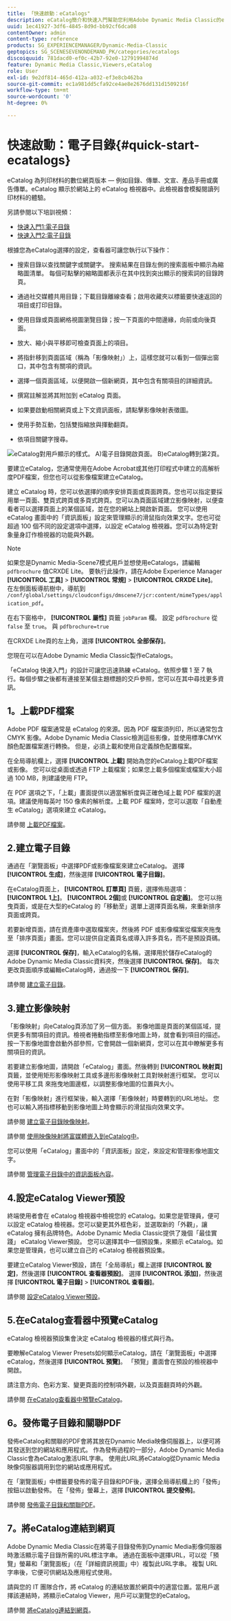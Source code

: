 ```yaml
---
title: 「快速啟動：eCatalogs"
description: eCatalog簡介和快速入門幫助您利用Adobe Dynamic Media Classic的eCatalog技術快速啟動和運行。
uuid: 1ec41927-3df6-4845-8d9d-bb92cf6dca08
contentOwner: admin
content-type: reference
products: SG_EXPERIENCEMANAGER/Dynamic-Media-Classic
geptopics: SG_SCENESEVENONDEMAND_PK/categories/ecatalogs
discoiquuid: 781dacd0-ef0c-42b7-92e0-12791994874d
feature: Dynamic Media Classic,Viewers,eCatalog
role: User
exl-id: 9e2df814-465d-412a-a032-ef3e8cb462ba
source-git-commit: ec1a981dd5cfa92ce4ae8e2676dd131d1509216f
workflow-type: tm+mt
source-wordcount: '0'
ht-degree: 0%

---
```


# 快速啟動：電子目錄{#quick-start-ecatalogs}

eCatalog 為列印材料的數位網頁版本 — 例如目錄、傳單、文宣、產品手冊或廣告傳單。eCatalog 顯示於網站上的 eCatalog 檢視器中。此檢視器會模擬閱讀列印材料的體驗。

另請參閱以下培訓視頻：

* [快速入門1:電子目錄](https://s7d5.scene7.com/s7viewers/html5/VideoViewer.html?videoserverurl=https://s7d5.scene7.com/is/content/&amp;emailurl=https://s7d5.scene7.com/s7/emailFriend&amp;serverUrl=https://s7d5.scene7.com/is/image/&amp;config=Scene7SharedAssets/Universal_HTML5_Video&amp;contenturl=https://s7d5.scene7.com/skins/&amp;asset=S7tutorials/561_Quick%20Start%20-%20Part%201_converted%20renamed_eCatalogs-AVS)
* [快速入門2:電子目錄](https://s7d5.scene7.com/s7viewers/html5/VideoViewer.html?videoserverurl=https://s7d5.scene7.com/is/content/&amp;emailurl=https://s7d5.scene7.com/s7/emailFriend&amp;serverUrl=https://s7d5.scene7.com/is/image/&amp;config=Scene7SharedAssets/Universal_HTML5_Video&amp;contenturl=https://s7d5.scene7.com/skins/&amp;asset=S7tutorials/562_Quick%20Start%20-%20Part%202_converted%20renamed_eCatalogs-AVS)

根據您為eCatalog選擇的設定，查看器可讓您執行以下操作：

* 搜索目錄以查找關鍵字或關鍵字。 搜索結果在目錄左側的搜索面板中顯示為縮略圖清單。 每個可點擊的縮略圖都表示在其中找到突出顯示的搜索詞的目錄跨頁。

* 通過社交媒體共用目錄；下載目錄離線查看；啟用收藏夾以標籤要快速返回的項目或打印目錄。
* 使用目錄或頁面網格視圖瀏覽目錄；按一下頁面的中間邊緣，向前或向後頁面。
* 放大、縮小與平移即可檢查頁面上的項目。
* 將指針移到頁面區域（稱為「影像映射」）上，這樣您就可以看到一個彈出窗口，其中包含有關項的資訊。
* 選擇一個頁面區域，以便開啟一個新網頁，其中包含有關項目的詳細資訊。
* 撰寫註解並將其附加到 eCatalog 頁面。
* 如果要啟動相關網頁或上下文資訊面板，請點擊影像映射表徵圖。
* 使用手勢互動，包括雙指縮放與揮動翻頁。
* 依項目關鍵字搜尋。

![eCatalog對用戶顯示的樣式。 A)電子目錄開啟頁面。 B)eCatalog轉到第2頁。](/help/assets/ec_cat_viewer_popup.png)

要建立eCatalog，您通常使用在Adobe Acrobat或其他打印程式中建立的高解析度PDF檔案，但您也可以從影像檔案建立eCatalog。

建立 eCatalog 時，您可以依選擇的順序安排頁面或頁面跨頁。您也可以指定要採用單一頁面、雙頁式跨頁或多頁式跨頁。您可以為頁面區域建立影像映射，以便查看者可以選擇頁面上的某個區域，並在您的網站上開啟新頁面。 您可以使用 eCatalog 畫面中的「資訊面板」設定來管理顯示的滑鼠指向效果文字。您也可從超過 100 個不同的設定選項中選擇，以設定 eCatalog 檢視器。您可以為特定對象量身訂作檢視器的功能與外觀。

>[!NOTE]
>
>如果您是Dynamic Media-Scene7模式用戶並想使用eCatalogs，請編輯 `pdfbrochure` 值CRXDE Lite。 要執行此操作，請在Adobe Experience Manager **[!UICONTROL 工具]** > **[!UICONTROL 常規]** > **[!UICONTROL CRXDE Lite]**。 在左側面板導航樹中，導航到 `/conf/global/settings/cloudconfigs/dmscene7/jcr:content/mimeTypes/application_pdf`。
>
>在右下窗格中， **[!UICONTROL 屬性]** 頁籤 `jobParam` 欄。 設定 `pdfbrochure` 從 `false` 至 `true`。 與 `pdfbrochure=true`
>
>在CRXDE Lite頁的左上角，選擇 **[!UICONTROL 全部保存]**。
>
>您現在可以在Adobe Dynamic Media Classic製作eCatalogs。

「eCatalog 快速入門」的設計可讓您迅速熟練 eCatalog。依照步驟 1 至 7 執行。每個步驟之後都有連接至某個主題標題的交戶參照，您可以在其中尋找更多資訊。

## 1。上載PDF檔案

Adobe PDF 檔案通常是 eCatalog 的來源。因為 PDF 檔案須列印，所以通常包含 CMYK 影像。Adobe Dynamic Media Classic檢測這些影像，並使用標準CMYK顏色配置檔案進行轉換。 但是，必須上載和使用自定義顏色配置檔案。

在全局導航欄上，選擇 **[!UICONTROL 上載]** 開始為您的eCatalog上載PDF檔案或影像。 您可以從桌面或透過 FTP 上載檔案；如果您上載多個檔案或檔案大小超過 100 MB，則建議使用 FTP。

在 PDF 選項之下，「上載」畫面提供以適當解析度與正確色域上載 PDF 檔案的選項。建議使用每英吋 150 像素的解析度。上載 PDF 檔案時，您可以選取「自動產生 eCatalog」選項來建立 eCatalog。

請參閱 [上載PDF檔案](uploading-pdf-files.md#uploading_the_pdf_files)。

## 2.建立電子目錄

通過在「瀏覽面板」中選擇PDF或影像檔案來建立eCatalog。 選擇 **[!UICONTROL 生成]**，然後選擇 **[!UICONTROL 電子目錄]**。

在eCatalog頁面上， **[!UICONTROL 訂單頁]** 頁籤，選擇佈局選項： **[!UICONTROL 1上]**。 **[!UICONTROL 2個]**&#x200B;或 **[!UICONTROL 自定義]**。 您可以拖曳頁面，或是在大型的eCatalog 的「移動至」選單上選擇頁面名稱，來重新排序頁面或跨頁。

若要新增頁面，請在資產庫中選取檔案夾，然後將 PDF 或影像檔案從檔案夾拖曳至「排序頁面」畫面。您可以提供自定義頁名或導入許多頁名，而不是預設頁碼。

選擇 **[!UICONTROL 保存]**，輸入eCatalog的名稱，選擇用於儲存eCatalog的Adobe Dynamic Media Classic資料夾，然後選擇 **[!UICONTROL 保存]**。 每次更改頁面順序或編輯eCatalog時，通過按一下 **[!UICONTROL 保存]**。

請參閱 [建立電子目錄](creating-ecatalog.md)。

## 3.建立影像映射

「影像映射」向eCatalog頁添加了另一個方面。 影像地圖是頁面的某個區域，提供更多有關項目的資訊。檢視者捲動指標至影像地圖上時，就會看到項目的描述。按一下影像地圖會啟動外部參照，它會開啟一個新網頁，您可以在其中瞭解更多有關項目的資訊。

若要建立影像地圖，請開啟「eCatalog」畫面。然後轉到 **[!UICONTROL 映射頁]** 頁籤，並使用矩形影像映射工具或多邊形影像映射工具對映射進行框架。 您可以使用平移工具  來拖曳地圖邊框，以調整影像地圖的位置與大小。

在對「影像映射」進行框架後，輸入選擇「影像映射」時要轉到的URL地址。 您也可以輸入將指標移動到影像地圖上時會顯示的滑鼠指向效果文字。

請參閱 [建立電子目錄映像映射](creating-ecatalog-image-maps.md#creating-ecatalog-image-maps)。

請參閱 [使用映像映射將富媒體嵌入到eCatalog中](creating-ecatalog-image-maps.md#embedding-rich-media-in-an-ecatalog)。

您可以使用「eCatalog」畫面中的「資訊面板」設定，來設定和管理影像地圖文字。

請參閱 [管理電子目錄中的資訊面板內容](/help/info-panel-content-ecatalog.md)。

## 4.設定eCatalog Viewer預設

終端使用者會在 eCatalog 檢視器中檢視您的 eCatalog。如果您是管理員，便可以設定 eCatalog 檢視器。您可以變更其外框色彩，並選取新的「外觀」，讓 eCatalog 擁有品牌特色。Adobe Dynamic Media Classic提供了幾個「最佳實踐」 eCatalog Viewer預設。 您可以選擇其中一個預設集，來顯示 eCatalog。如果您是管理員，也可以建立自己的 eCatalog 檢視器預設集。

要建立eCatalog Viewer預設，請在「全局導航」欄上選擇 **[!UICONTROL 設定]**，然後選擇 **[!UICONTROL 查看器預設]**。 選擇 **[!UICONTROL 添加]**，然後選擇 **[!UICONTROL 電子目錄]** > **[!UICONTROL 查看器]**。

請參閱 [設定eCatalog Viewer預設](setting-ecatalog-viewer-presets.md#setting-up-ecatalog-viewer-presets)。

## 5.在eCatalog查看器中預覽eCatalog

eCatalog 檢視器預設集會決定 eCatalog 檢視器的樣式與行為。

要瞭解eCatalog Viewer Presets如何顯示eCatalog，請在「瀏覽面板」中選擇eCatalog，然後選擇 **[!UICONTROL 預覽]**。 「預覽」畫面會在預設的檢視器中開啟。

請注意方向、色彩方案、變更頁面的控制項外觀，以及頁面翻頁時的外觀。

請參閱 [在eCatalog查看器中預覽eCatalog](previewing-ecatalogs-ecatalog-viewer.md#previewing-ecatalogs-in-the-ecatalog-viewer)。

## 6。發佈電子目錄和關聯PDF

發佈eCatalog和關聯的PDF會將其放在Dynamic Media映像伺服器上，以便可將其發送到您的網站和應用程式。 作為發佈過程的一部分，Adobe Dynamic Media Classic會為eCatalog激活URL字串。 使用此URL將eCatalog從Dynamic Media映像伺服器調用到您的網站或應用程式。

在「瀏覽面板」中標籤要發佈的電子目錄和PDF後，選擇全局導航欄上的「發佈」按鈕以啟動發佈。 在「發佈」螢幕上，選擇 **[!UICONTROL 提交發佈]**。

請參閱 [發佈電子目錄和關聯PDF](publishing-ecatalogs-associated-pdfs.md#publishing-ecatalogs-and-associated-pdfs)。

## 7。將eCatalog連結到網頁

Adobe Dynamic Media Classic在將電子目錄發佈到Dynamic Media影像伺服器時激活顯示電子目錄所需的URL標注字串。 通過在面板中選擇URL，可以從「預覽」螢幕和「瀏覽面板」（在「詳細資訊視圖」中）複製此URL字串。 複製 URL 字串後，它便可供網站及應用程式使用。

請與您的 IT 團隊合作，將 eCatalog 的連結放置於網頁中的適當位置。當用戶選擇該連結時，將顯示eCatalog Viewer，用戶可以瀏覽您的eCatalog。

請參閱 [將eCatalog連結到網頁](linking-ecatalog-web-page.md#linking-an-ecatalog-to-a-web-page)。
